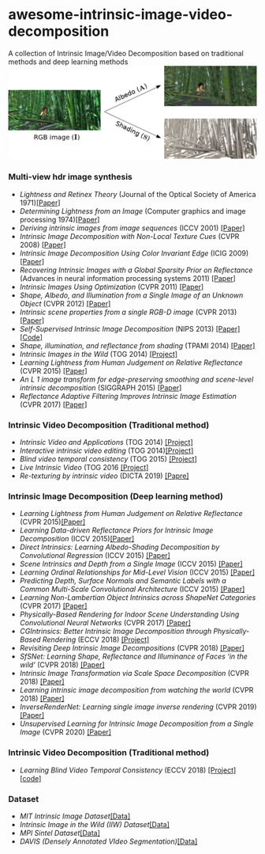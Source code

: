 # awesome-intrinsic-image-video-decomposition
A collection of Intrinsic Image/Video Decomposition based on traditional methods and deep learning methods
![avatar](https://github.com/Sharanranjit/Intrinsic-Image-Decomposition/blob/master/demo.png)

### Multi-view hdr image synthesis

* _Lightness and Retinex Theory_ (Journal of the Optical Society of America 1971)[[Paper]](https://www.osapublishing.org/josa/abstract.cfm?uri=josa-61-1-1)
* _Determining Lightness from an Image_ (Computer graphics and image processing 1974)[[Paper]](http://www.cnbc.cmu.edu/~tai/cp_papers/Horn_On_Lightness_OCR.pdf)
* _Deriving intrinsic images from image sequences_ (ICCV 2001) [[Paper]](https://courses.cs.washington.edu/courses/cse590b/02au/intrinsic.pdf)
* _Intrinsic Image Decomposition with Non-Local Texture Cues_ (CVPR 2008) [[Paper]](https://www.cs.sfu.ca/~pingtan/Papers/cvpr08.pdf)
* _Intrinsic Image Decomposition Using Color Invariant Edge_ (ICIG 2009) [[Paper]](https://ieeexplore.ieee.org/document/5437858)
* _Recovering Intrinsic Images with a Global Sparsity Prior on Reflectance_ (Advances in neural information processing systems 2011) [[Paper]](http://people.tuebingen.mpg.de/mkiefel/projects/intrinsic/nips11intrinsic.pdf)
* _Intrinsic Images Using Optimization_ (CVPR 2011) [[Paper]](https://ieeexplore.ieee.org/document/5995507)
* _Shape, Albedo, and Illumination from a Single Image of an Unknown Object_ (CVPR 2012) [[Paper]](https://www2.eecs.berkeley.edu/Research/Projects/CS/vision/reconstruction/BarronMalikCVPR2012.pdf)
* _Intrinsic scene properties from a single RGB-D image_ (CVPR 2013) [[Paper]](https://projet.liris.cnrs.fr/imagine/pub/proceedings/CVPR-2013/data/papers/4989a017.pdf)
* _Self-Supervised Intrinsic Image Decomposition_ (NIPS 2013) [[Paper]](https://arxiv.org/abs/1711.03678)[[Code]](https://github.com/JannerM/intrinsics-network)
* _Shape, illumination, and reflectance from shading_ (TPAMI 2014) [[Paper]](https://www2.eecs.berkeley.edu/Pubs/TechRpts/2013/EECS-2013-117.pdf)
* _Intrinsic Images in the Wild_ (TOG 2014) [[Project]](http://opensurfaces.cs.cornell.edu/intrinsic/)
* _Learning Lightness from Human Judgement on Relative Reflectance_ (CVPR 2015) [[Paper]](http://citeseerx.ist.psu.edu/viewdoc/download?doi=10.1.1.698.5035&rep=rep1&type=pdf)
* _An L 1 image transform for edge-preserving smoothing and scene-level intrinsic decomposition_ (SIGGRAPH 2015) [[Paper]](http://cseweb.ucsd.edu/~bisai/papers/SIGGRAPH15_IntrinsicDecomposition.pdf)
* _Reflectance Adaptive Filtering Improves Intrinsic Image Estimation_ (CVPR 2017) [[Paper]](https://arxiv.org/abs/1612.05062)


### Intrinsic Video Decomposition (Traditional method)
* _Intrinsic Video and Applications_ (TOG 2014) [[Project]](http://webdiis.unizar.es/~elenag/projects/SIG2014_intrinsicvideo/)
* _Interactive intrinsic video editing_ (TOG 2014)[[Project]](https://perso.liris.cnrs.fr/nicolas.bonneel/intrinsic.htm)
* _Blind video temporal consistency_ (TOG 2015) [[Project]](https://perso.liris.cnrs.fr/nicolas.bonneel/consistency/)
* _Live Intrinsic Video_ (TOG 2016 [[Project]](https://gvv.mpi-inf.mpg.de/projects/LiveIntrinsicVideo/)
* _Re-texturing by intrinsic video_ (DICTA 2019) [[Papre]](https://ieeexplore.ieee.org/document/5692608)

### Intrinsic Image Decomposition (Deep learning method)
* _Learning Lightness from Human Judgement on Relative Reflectance_ (CVPR 2015)[[Paper]](http://citeseerx.ist.psu.edu/viewdoc/download?doi=10.1.1.698.5035&rep=rep1&type=pdf)
* _Learning Data-driven Reflectance Priors for Intrinsic Image Decomposition_ (ICCV 2015)[[Paper]](https://people.eecs.berkeley.edu/~tinghuiz/papers/iccv15_lrp.pdf)
* _Direct Intrinsics: Learning Albedo-Shading Decomposition by Convolutional Regression_ (ICCV 2015) [[Paper]](https://arxiv.org/abs/1512.02311)
* _Scene Intrinsics and Depth from a Single Image_ (ICCV 2015) [[Paper]](http://www.icsi.berkeley.edu/pubs/vision/sceneintrinsics15.pdf)
* _Learning Ordinal Relationships for Mid-Level Vision_ (ICCV 2015) [[Paper]](https://people.csail.mit.edu/danielzoran/ordinal.pdf)
* _Predicting Depth, Surface Normals and Semantic Labels with a Common Multi-Scale Convolutional Architecture_ (ICCV 2015) [[Paper]](https://www.cv-foundation.org/openaccess/content_iccv_2015/papers/Eigen_Predicting_Depth_Surface_ICCV_2015_paper.pdf)
* _Learning Non-Lambertian Object Intrinsics across ShapeNet Categories_ (CVPR 2017) [[Paper]](https://arxiv.org/abs/1612.08510)
* _Physically-Based Rendering for Indoor Scene Understanding Using Convolutional Neural Networks_ (CVPR 2017) [[Paper]](https://arxiv.org/abs/1612.07429)
* _CGIntrinsics: Better Intrinsic Image Decomposition through Physically-Based Rendering_ (ECCV 2018) [[Project]](https://research.cs.cornell.edu/cgintrinsics/)
* _Revisiting Deep Intrinsic Image Decompositions_ (CVPR 2018) [[Paper]](https://arxiv.org/abs/1701.02965)
* _SfSNet: Learning Shape, Reflectance and Illuminance of Faces ‘in the wild’_ (CVPR  2018) [[Paper]](https://arxiv.org/abs/1712.01261)
* _Intrinsic Image Transformation via Scale Space Decomposition_ (CVPR  2018) [[Paper]](https://arxiv.org/abs/1805.10253)
* _Learning intrinsic image decomposition from watching the world_ (CVPR 2018) [[Paper]](https://arxiv.org/abs/1804.00582)
* _InverseRenderNet: Learning single image inverse rendering_ (CVPR 2019) [[Paper]](https://arxiv.org/abs/1811.12328)
* _Unsupervised Learning for Intrinsic Image Decomposition from a Single Image_ (CVPR 2020) [[Paper]](https://arxiv.org/abs/1911.09930)

### Intrinsic Video Decomposition (Traditional method)
* _Learning Blind Video Temporal Consistency_ (ECCV 2018) [[Project]](https://arxiv.org/abs/1808.00449)[[code]](https://github.com/phoenix104104/fast_blind_video_consistency)


### Dataset

* _MIT Intrinsic Image Dataset_[[Data]](http://www.cs.toronto.edu/~rgrosse/intrinsic/)
* _Intrinsic Image in the Wild (IIW) Dataset_[[Data]](http://opensurfaces.cs.cornell.edu/publications/intrinsic/)
* _MPI Sintel Dataset_[[Data]](http://sintel.is.tue.mpg.de/)
* _DAVIS (Densely Annotated VIdeo Segmentation)_[[Data]](https://davischallenge.org/)
